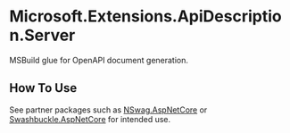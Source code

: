 # Microsoft.Extensions.ApiDescription.Server

MSBuild glue for OpenAPI document generation.

## How To Use

See partner packages such as [NSwag.AspNetCore](https://www.nuget.org/packages/NSwag.AspNetCore/) or
[Swashbuckle.AspNetCore](https://www.nuget.org/packages/Swashbuckle.AspNetCore/) for intended use.

